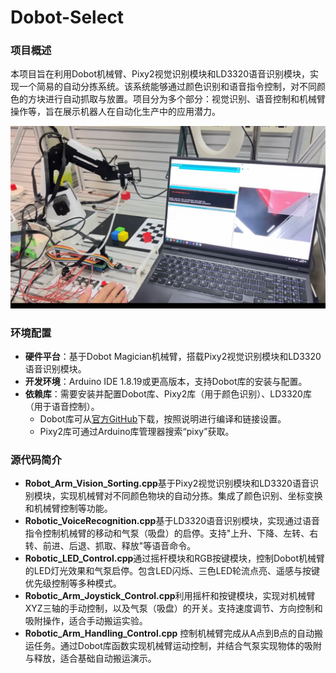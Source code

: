 # Dobot-Select

### 项目概述

本项目旨在利用Dobot机械臂、Pixy2视觉识别模块和LD3320语音识别模块，实现一个简易的自动分拣系统。该系统能够通过颜色识别和语音指令控制，对不同颜色的方块进行自动抓取与放置。项目分为多个部分：视觉识别、语音控制和机械臂操作等，旨在展示机器人在自动化生产中的应用潜力。

![1751612900222](assets/README/1751612900222.png)

### 环境配置

- **硬件平台**：基于Dobot Magician机械臂，搭载Pixy2视觉识别模块和LD3320语音识别模块。
- **开发环境**：Arduino IDE 1.8.19或更高版本，支持Dobot库的安装与配置。
- **依赖库**：需要安装并配置Dobot库、Pixy2库（用于颜色识别）、LD3320库（用于语音控制）。
  - Dobot库可从[官方GitHub](https://github.com/DobotCooperation/DobotDll)下载，按照说明进行编译和链接设置。
  - Pixy2库可通过Arduino库管理器搜索“pixy”获取。

### 源代码简介

- **Robot_Arm_Vision_Sorting.cpp**基于Pixy2视觉识别模块和LD3320语音识别模块，实现机械臂对不同颜色物块的自动分拣。集成了颜色识别、坐标变换和机械臂控制等功能。
- **Robotic_VoiceRecognition.cpp**基于LD3320语音识别模块，实现通过语音指令控制机械臂的移动和气泵（吸盘）的启停。支持"上升、下降、左转、右转、前进、后退、抓取、释放"等语音命令。
- **Robotic_LED_Control.cpp**通过摇杆模块和RGB按键模块，控制Dobot机械臂的LED灯光效果和气泵启停。包含LED闪烁、三色LED轮流点亮、遥感与按键优先级控制等多种模式。
- **Robotic_Arm_Joystick_Control.cpp**利用摇杆和按键模块，实现对机械臂XYZ三轴的手动控制，以及气泵（吸盘）的开关。支持速度调节、方向控制和吸附操作，适合手动搬运实验。
- **Robotic_Arm_Handling_Control.cpp**
  控制机械臂完成从A点到B点的自动搬运任务。通过Dobot库函数实现机械臂运动控制，并结合气泵实现物体的吸附与释放，适合基础自动搬运演示。
